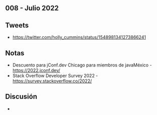 008 - Julio 2022
--

## Tweets

* https://twitter.com/holly_cummins/status/1548981341273866241

## Notas

* Descuento para jConf.dev Chicago para miembros de javaMéxico - https://2022.jconf.dev/
* Stack Overflow Developer Survey 2022 - https://survey.stackoverflow.co/2022/

## Discusión

* 
